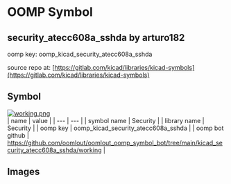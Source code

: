# OOMP Symbol  
## security_atecc608a_sshda  by arturo182  
  
oomp key: oomp_kicad_security_atecc608a_sshda  
  
source repo at: [https://gitlab.com/kicad/libraries/kicad-symbols](https://gitlab.com/kicad/libraries/kicad-symbols)  
## Symbol  
  
[![working.png](working_600.png)](working.png)  
| name | value | 
| --- | --- | 
| symbol name | Security | 
| library name | Security | 
| oomp key | oomp_kicad_security_atecc608a_sshda | 
| oomp bot github | https://github.com/oomlout/oomlout_oomp_symbol_bot/tree/main/kicad_security_atecc608a_sshda/working | 
## Images  
